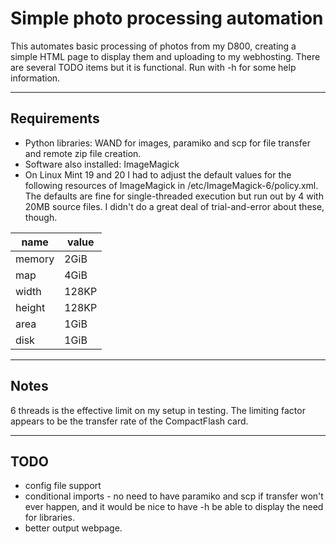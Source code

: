 # Simple photo processing automation

This automates basic processing of photos from my D800, creating a simple HTML page to display them and uploading to my webhosting. There are several TODO items but it is functional. Run with -h for some help information.

---

## Requirements

- Python libraries: WAND for images, paramiko and scp for file transfer and remote zip file creation.
- Software also installed: ImageMagick
- On Linux Mint 19 and 20 I had to adjust the default values for the following resources of ImageMagick in /etc/ImageMagick-6/policy.xml. The defaults are fine for single-threaded execution but run out by 4 with 20MB source files. I didn't do a great deal of trial-and-error about these, though.

| name | value |
| ---- | ----- |
| memory | 2GiB |
| map | 4GiB |
| width | 128KP |
| height | 128KP |
| area | 1GiB |
| disk | 1GiB |

---

## Notes

6 threads is the effective limit on my setup in testing. The limiting factor appears to be the transfer rate of the CompactFlash card.

---

## TODO

- config file support
- conditional imports - no need to have paramiko and scp if transfer won't ever happen, and it would be nice to have -h be able to display the need for libraries.
- better output webpage.
